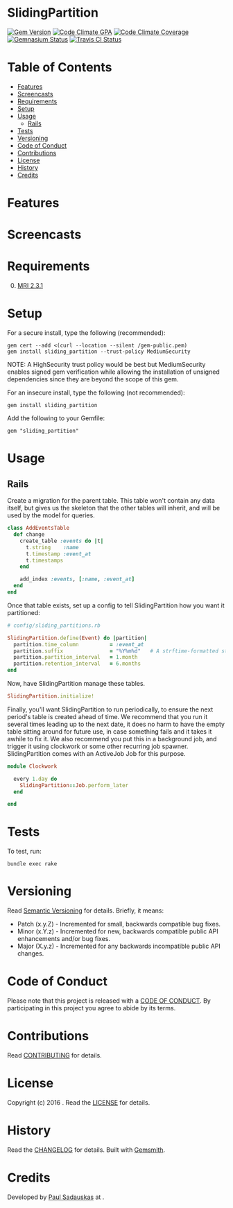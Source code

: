 # SlidingPartition

[![Gem Version](https://badge.fury.io/rb/sliding_partition.svg)](http://badge.fury.io/rb/sliding_partition)
[![Code Climate GPA](https://codeclimate.com/github/paul/sliding_partition.svg)](https://codeclimate.com/github/paul/sliding_partition)
[![Code Climate Coverage](https://codeclimate.com/github/paul/sliding_partition/coverage.svg)](https://codeclimate.com/github/paul/sliding_partition)
[![Gemnasium Status](https://gemnasium.com/paul/sliding_partition.svg)](https://gemnasium.com/paul/sliding_partition)
[![Travis CI Status](https://secure.travis-ci.org/paul/sliding_partition.svg)](https://travis-ci.org/paul/sliding_partition)

<!-- Tocer[start]: Auto-generated, don't remove. -->

# Table of Contents

- [Features](#features)
- [Screencasts](#screencasts)
- [Requirements](#requirements)
- [Setup](#setup)
- [Usage](#usage)
  - [Rails](#rails)
- [Tests](#tests)
- [Versioning](#versioning)
- [Code of Conduct](#code-of-conduct)
- [Contributions](#contributions)
- [License](#license)
- [History](#history)
- [Credits](#credits)

<!-- Tocer[finish]: Auto-generated, don't remove. -->

# Features

# Screencasts

# Requirements

0. [MRI 2.3.1](https://www.ruby-lang.org)

# Setup

For a secure install, type the following (recommended):

    gem cert --add <(curl --location --silent /gem-public.pem)
    gem install sliding_partition --trust-policy MediumSecurity

NOTE: A HighSecurity trust policy would be best but MediumSecurity enables signed gem verification while
allowing the installation of unsigned dependencies since they are beyond the scope of this gem.

For an insecure install, type the following (not recommended):

    gem install sliding_partition

Add the following to your Gemfile:

    gem "sliding_partition"

# Usage

## Rails

Create a migration for the parent table. This table won't contain any data
itself, but gives us the skeleton that the other tables will inherit, and will
be used by the model for queries.

```ruby
class AddEventsTable
  def change
    create_table :events do |t|
      t.string    :name
      t.timestamp :event_at
      t.timestamps
    end

    add_index :events, [:name, :event_at]
  end
end
```

Once that table exists, set up a config to tell SlidingPartition how you want it partitioned:

```ruby
# config/sliding_partitions.rb

SlidingPartition.define(Event) do |partition|
  partition.time_column          = :event_at
  partition.suffix               = "%Y%m%d"   # A strftime-formatted string, will be appended to all partition table names
  partition.partition_interval   = 1.month
  partition.retention_interval   = 6.months
end
```

Now, have SlidingPartition manage these tables.

```ruby
SlidingPartition.initialize!
```

Finally, you'll want SlidingPartition to run periodically, to ensure the next
period's table is created ahead of time. We recommend that you run it several
times leading up to the next date, it does no harm to have the empty table
sitting around for future use, in case something fails and it takes it awhile
to fix it. We also recommend you put this in a background job, and trigger it
using clockwork or some other recurring job spawner. SlidingPartition comes
with an ActiveJob Job for this purpose.

```ruby
module Clockwork

  every 1.day do
    SlidingPartition::Job.perform_later
  end

end
```

# Tests

To test, run:

    bundle exec rake

# Versioning

Read [Semantic Versioning](http://semver.org) for details. Briefly, it means:

- Patch (x.y.Z) - Incremented for small, backwards compatible bug fixes.
- Minor (x.Y.z) - Incremented for new, backwards compatible public API enhancements and/or bug fixes.
- Major (X.y.z) - Incremented for any backwards incompatible public API changes.

# Code of Conduct

Please note that this project is released with a [CODE OF CONDUCT](CODE_OF_CONDUCT.md). By participating in this project
you agree to abide by its terms.

# Contributions

Read [CONTRIBUTING](CONTRIBUTING.md) for details.

# License

Copyright (c) 2016 []().
Read the [LICENSE](LICENSE.md) for details.

# History

Read the [CHANGELOG](CHANGELOG.md) for details.
Built with [Gemsmith](https://github.com/bkuhlmann/gemsmith).

# Credits

Developed by [Paul Sadauskas]() at []().
